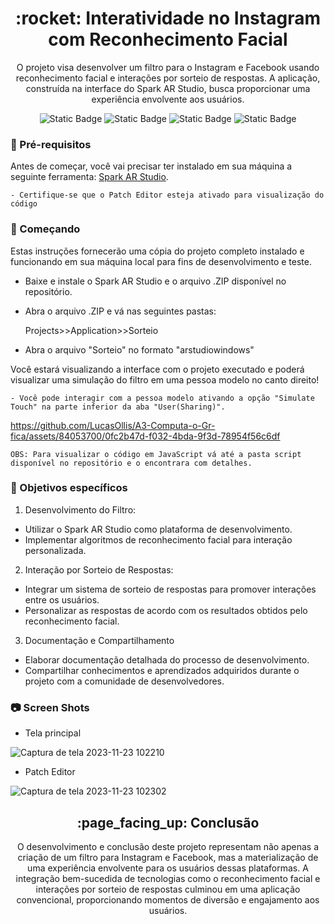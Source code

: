 <h1 align="center"> :rocket: Interatividade no Instagram com Reconhecimento Facial</h1> 

<p align="center">O projeto visa desenvolver um filtro para o Instagram e Facebook usando reconhecimento facial e interações por sorteio de respostas. A aplicação, construída na interface do Spark AR Studio, busca proporcionar uma experiência envolvente aos usuários.</p>

<p align="center">
  <img alt="Static Badge" src="https://img.shields.io/badge/Spark%20AR%20Studio-gray?logo=sparkar">

  <img alt="Static Badge" src="https://img.shields.io/badge/Meta-gray?logo=meta">

  <img alt="Static Badge" src="https://img.shields.io/badge/Adobe%20After%20Effects-gray?logo=adobeaftereffects">

  <img alt="Static Badge" src="https://img.shields.io/badge/Status-Done-green">

### :open_file_folder: Pré-requisitos  

Antes de começar, você vai precisar ter instalado em sua máquina a seguinte ferramenta:
[Spark AR Studio](https://spark.meta.com/download/). 

`- Certifique-se que o Patch Editor esteja ativado para visualização do código`

### :traffic_light: Começando

Estas instruções fornecerão uma cópia do projeto completo instalado e funcionando em sua máquina local para fins de desenvolvimento e teste.

* Baixe e instale o Spark AR Studio e o arquivo .ZIP disponível no repositório.
  
* Abra o arquivo .ZIP e vá nas seguintes pastas:
  
  Projects>>Application>>Sorteio

* Abra o arquivo "Sorteio" no formato "arstudiowindows"

Você estará visualizando a interface com o projeto executado e poderá visualizar uma simulação do filtro em uma pessoa modelo no canto direito!

`- Você pode interagir com a pessoa modelo ativando a opção "Simulate Touch" na parte inferior da aba "User(Sharing)".`

https://github.com/LucasOllis/A3-Computa-o-Gr-fica/assets/84053700/0fc2b47d-f032-4bda-9f3d-78954f56c6df

`OBS: Para visualizar o código em JavaScript vá até a pasta script disponível no repositório e o encontrara com detalhes.`

### :dart: Objetivos específicos

1. Desenvolvimento do Filtro:

  * Utilizar o Spark AR Studio como plataforma de desenvolvimento.
  * Implementar algoritmos de reconhecimento facial para interação personalizada.

2. Interação por Sorteio de Respostas:

  * Integrar um sistema de sorteio de respostas para promover interações entre os usuários.
  * Personalizar as respostas de acordo com os resultados obtidos pelo reconhecimento facial.

3. Documentação e Compartilhamento

  * Elaborar documentação detalhada do processo de desenvolvimento.
  * Compartilhar conhecimentos e aprendizados adquiridos durante o projeto com a comunidade de desenvolvedores.

### :camera: Screen Shots


* Tela principal

![Captura de tela 2023-11-23 102210](https://github.com/LucasOllis/A3-Computa-o-Gr-fica/assets/84053700/bf150f27-584b-454b-bb74-7bc9f07f337a)

* Patch Editor

![Captura de tela 2023-11-23 102302](https://github.com/LucasOllis/A3-Computa-o-Gr-fica/assets/84053700/ec619b13-bde0-4e44-ac15-1f452450ad35)

<h2 align="center"> :page_facing_up: Conclusão</h2>

<p align="center">O desenvolvimento e conclusão deste projeto representam não apenas a criação de um filtro para Instagram e Facebook, mas a materialização de uma experiência envolvente para os usuários dessas plataformas. A integração bem-sucedida de tecnologias como o reconhecimento facial e interações por sorteio de respostas culminou em uma aplicação convencional, proporcionando momentos de diversão e engajamento aos usuários.</p>
